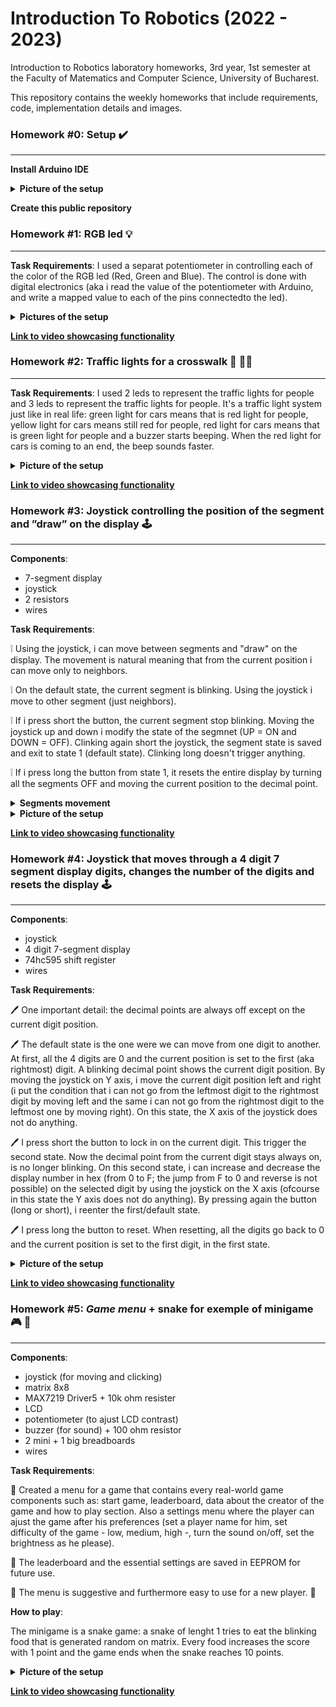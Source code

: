 # Introduction To Robotics (2022 - 2023)

Introduction to Robotics laboratory homeworks, 3rd year, 1st semester at the Faculty of Matematics and Computer Science, University of Bucharest. 

This repository contains the weekly homeworks that include requirements, code, implementation details and images.

### Homework #0: Setup :heavy_check_mark:
---
**Install Arduino IDE** 

<details><summary><b>Picture of the setup</b></summary>
  
![arduino_dovada](https://user-images.githubusercontent.com/86727047/196508227-7b9e3b06-2112-4c6b-9854-d9cc0251f7e2.png)

</details>

**Create this public repository** 


### Homework #1: RGB led :bulb:
---
**Task Requirements**: I used a separat potentiometer in controlling each of the color of the RGB led (Red, Green and Blue).  The control is done with digital electronics (aka i read the value of the potentiometer with Arduino, and write a mapped value to each of the pins connectedto the led).

 <details><summary><b>Pictures of the setup</b></summary>

![Image 1](https://user-images.githubusercontent.com/86727047/197394418-cf18ab85-059f-4382-b20b-33862efd86c1.jpeg)

![Image 2](https://user-images.githubusercontent.com/86727047/197394420-4530214e-3be1-496f-8828-5c7365cf365f.jpeg)

![Image 3](https://user-images.githubusercontent.com/86727047/197394422-fb8d6c88-c8db-495f-85a5-aa05c544ec3d.jpeg)
  
</details>

[**Link to video showcasing functionality**](https://www.youtube.com/watch?v=hZ9irYRZ2V8)


### Homework #2: Traffic lights for a crosswalk  :vertical_traffic_light: :walking_woman:
---
**Task Requirements**: I used 2 leds to represent the traffic lights for people and 3 leds to represent the traffic lights for people. It's a traffic light system just like in real life: green light for cars means that is red light for people, yellow light for cars means still red for people, red light for cars means that is green light for people and a buzzer starts beeping. When the red light for cars is coming to an end, the beep sounds faster.

 <details><summary><b>Picture of the setup </b></summary>

![Image 1 - homework #2](https://user-images.githubusercontent.com/86727047/198901921-0ccbec14-cc9d-4096-bfeb-3ef67727b48d.jpg)

![Image 2 - homework #2](https://user-images.githubusercontent.com/86727047/198901962-27a5a459-eb9a-46f8-b34f-b7c88d17d208.jpg)

</details>

[**Link to video showcasing functionality**](https://www.youtube.com/watch?v=JYlwsl6Z6BY)


### Homework #3: Joystick controlling the position of the segment and ”draw” on the display :joystick:
---
**Components**:
- 7-segment display
- joystick
- 2 resistors
- wires

**Task Requirements**: 

:grey_exclamation: Using the joystick, i can move between segments and "draw" on the display. The movement is natural meaning that from the current position i can move only to neighbors. 

:grey_exclamation: On the default state, the current segment is blinking. Using the joystick i move to other segment (just neighbors). 

:grey_exclamation: If i press short the button, the current segment stop blinking. Moving the joystick up and down i modify the state of the segmnet (UP = ON and DOWN = OFF). Clinking again short the joystick, the segment state is saved and exit to state 1 (default state). Clinking long doesn't trigger anything.

:grey_exclamation: If i press long the button from state 1, it resets the entire display by turning all the segments OFF and moving the current position to the decimal point.

<details><summary><b> Segments movement </b></summary>
  
|CURRENT SEGMNET| UP| DOWN| LEFT| RIGHT|
| ----| ---- | ---- | ---|----|
| a| a| g| f| b|
| b| a| g| f| b|
| c| g| d| e| dp|
| d| g| d| e| c|
| e| g| d| e| c|
| f| a| g| f| b|
| g| a| d| g| g|
| dp| dp| dp| c| dp|

</details> 


<details><summary><b>Picture of the setup </b></summary>

![Image 1](https://user-images.githubusercontent.com/86727047/201165885-803338be-4dea-424f-987d-18898eb74f41.jpg)

![Image 2](https://user-images.githubusercontent.com/86727047/201165522-3fd1a30c-d08f-4acc-ada5-c0c0cdd25d9b.jpg)

![Image 3](https://user-images.githubusercontent.com/86727047/201165856-08c59a6b-9c90-422b-bac6-ec947bea1804.jpg)

</details>  

[**Link to video showcasing functionality**](https://www.youtube.com/watch?v=QNXynbl0U4Y)

### Homework #4: Joystick that moves through a 4 digit 7 segment display digits, changes the number of the digits and resets the display :joystick:
---
**Components**:
- joystick
- 4 digit 7-segment display
- 74hc595 shift register
- wires
 
**Task Requirements**: 

:pen: One important detail: the decimal points are always off except on the current digit position.

:pen: The default state is the one were we can move from one digit to another. At first, all the 4 digits are 0 and the current position is set to the first (aka rightmost) digit. A blinking decimal point shows the current digit position. By moving the joystick on Y axis, i move the current digit position left and right (i put the condition that i can not go from the leftmost digit to the rightmost digit by moving left and the same i can not go from the rightmost digit to the leftmost one by moving right). On this state, the X axis of the joystick does not do anything. 

:pen: I press short the button to lock in on the current digit. This trigger the second state. Now the decimal point from the current digit stays always on, is no longer blinking. On this second state, i can increase and decrease the display number in hex (from 0 to F; the jump from F to 0 and reverse is not possible) on the selected digit by using the joystick on the X axis (ofcourse in this state the Y axis does not do anything). By pressing again the button (long or short), i reenter the first/default state.

:pen: I press long the button to reset. When resetting, all the digits go back to 0 and the current position is set to the first digit, in the first state.

<details><summary><b>Picture of the setup </b></summary>

![WhatsApp Image 2022-11-17 at 20 06 22](https://user-images.githubusercontent.com/86727047/202525635-598cc224-4541-43ff-bf13-6590389cb3e2.jpeg)

![WhatsApp Image 2022-11-17 at 20 06 23 (1)](https://user-images.githubusercontent.com/86727047/202525650-fa4b8766-0bad-4719-a726-be814514943b.jpeg)

</details>  

[**Link to video showcasing functionality**](https://www.youtube.com/watch?v=TL89IkrLTlU)

### Homework #5: <i> Game menu </i> + snake for exemple of minigame :video_game: :snake:
---
**Components**:
- joystick (for moving and clicking)
- matrix 8x8
- MAX7219 Driver5 + 10k ohm resister
- LCD
- potentiometer (to ajust LCD contrast)
- buzzer (for sound) + 100 ohm resistor
- 2 mini + 1 big breadboards
- wires

**Task Requirements**: 

:battery: Created a menu for a game that contains every real-world game components such as: start game, leaderboard, data about the creator of the game and how to play section. Also a settings menu where the player can ajust the game after his preferences (set a player name for him, set difficulty of the game - low, medium, high -,  turn the sound on/off, set the brightness as he please).

:battery: The leaderboard and the essential settings are saved in EEPROM for future use. 

:battery: The menu is suggestive and furthermore easy to use for a new player. :boy:

**How to play**: 

The minigame is a snake game: a snake of lenght 1 tries to eat the blinking food that is generated random on matrix. Every food increases the score with 1 point and the game ends when the snake reaches 10 points.

<details><summary><b>Picture of the setup </b></summary>

![image00001](https://user-images.githubusercontent.com/86727047/206620126-c943a00f-8381-473f-bcd5-2ad68c560060.jpeg)

![image00003](https://user-images.githubusercontent.com/86727047/206620155-5f4b4766-2eb6-4103-b96a-4c8d46e6c2e4.jpeg)

</details>  

[**Link to video showcasing functionality**](https://www.youtube.com/watch?v=bCongoafsAU&ab_channel=DenisaPredescu)

